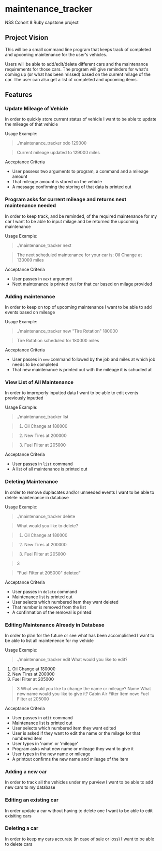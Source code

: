 # maintenance_tracker
NSS Cohort 8 Ruby capstone project

## Project Vision

This will be a small command line program that keeps track of completed and upcoming maintenance for the user's vehicles.

Users will be able to add/edit/delete different cars and the maintenance requirements for those cars. The program will give reminders for what's coming up (or what has been missed) based on the current milage of the car. The user can also get a list of completed and upcoming items.

## Features

### Update Mileage of Vehicle

In order to quickly store current status of vehicle I want to be able to update the mileage of that vehicle

Usage Example:

  > ./maintenance_tracker odo 129000
  
  > Current mileage updated to 129000 miles
  
Acceptance Criteria

  * User passess two arguments to program, a command and a mileage amount
  * That mileage amount is stored on the vehicle
  * A message confirming the storing of that data is printed out

### Program asks for current mileage and returns next maintenance needed

In order to keep track, and be reminded, of the required maintenance for my car I want to be able to input milage and be returned the upcoming maintenance

Usage Example:

  > ./maintenance_tracker next
  
  > The next scheduled maintenance for your car is: Oil Change at 130000 miles
  
Acceptance Criteria

* User passes in `next` argument
* Next maintenance is printed out for that car based on milage provided
  
### Adding maintenance

In order to keep on top of upcoming maintenance I want to be able to add events based on mileage

Usage Example:

  > ./maintenance_tracker new "Tire Rotation" 180000
  
  > Tire Rotation scheduled for 180000 miles
  
Acceptance Criteria

* User passes in `new` command followed by the job and miles at which job needs to be completed
* That new maintenance is printed out with the mileage it is schudled at

### View List of All Maintenance

In order to improperly inputted data I want to be able to edit events previously inputted

Usage Example:

  > ./maintenance_tracker list
  
  > 1. Oil Change at 180000

  > 2. New Tires at 200000

  > 3. Fuel Filter at 205000

Acceptance Criteria

* User passes in `list` command
* A list of all maintenance is printed out

### Deleting Maintenance

In order to remove duplacates and/or unneeded events I want to be able to delete maintenance in database

Usage Example:

  > ./maintenance_tracker delete
  
  > What would you like to delete?
  
  > 1. Oil Change at 180000
  
  > 2. New Tires at 200000
  
  > 3. Fuel Filter at 205000
  
  > 3

  > "Fuel Filter at 205000" deleted"
  
Acceptance Criteria

* User passes in `delete` command
* Maintenance list is printed out
* User selects which numbered item they want deleted
* That number is removed from the list
* A confirmation of the removal is printed


### Editing Maintenance Already in Database

In order to plan for the future or see what has been accomplished I want to be able to list all maintenence for my vehicle

Usage Example:

  > ./maintenance_tracker edit
  What would you like to edit?
  1. Oil Change at 180000
  2. New Tires at 200000
  3. Fuel Filter at 205000
  > 3
  What would you like to change the name or mileage?
  > Name
  What new name would you like to give it?
  > Cabin Air Filter
  Item now: Fuel Filter at 205000
  
  
Acceptance Criteria

* User passes in `edit` command
* Maintenance list is printed out
* User selects which numbered item they want edited
* User is asked if they want to edit the name or the milage for that numbered item
* User types in 'name' or 'mileage'
* Program asks what new name or mileage they want to give it
* User types in the new name or mileage
* A printout confirms the new name and mileage of the item


### Adding a new car

In order to track all the vehicles under my purview I want to be able to add new cars to my database

### Editing an existing car

In order update a car without having to delete one I want to be able to edit exisiting cars

### Deleting a car

In order to keep my cars accurate (in case of sale or loss) I want to be able to delete cars

